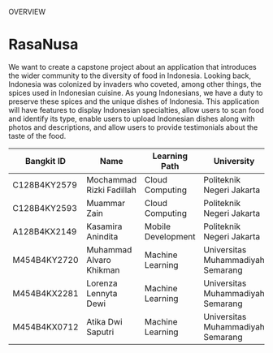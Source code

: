 OVERVIEW

# RasaNusa 
We want to create a capstone project about an application that introduces the wider community to the diversity of food in Indonesia. Looking back, Indonesia was colonized by invaders who coveted, among other things, the spices used in Indonesian cuisine. As young Indonesians, we have a duty to preserve these spices and the unique dishes of Indonesia. This application will have features to display Indonesian specialties, allow users to scan food and identify its type, enable users to upload Indonesian dishes along with photos and descriptions, and allow users to provide testimonials about the taste of the food.

| Bangkit ID      | Name                     | Learning Path       | University                        | Contact                                                                 |
|-----------------|--------------------------|---------------------|-----------------------------------|------------------------------------------------------------------------|
| C128B4KY2579    | Mochammad Rizki Fadillah  | Cloud Computing     | Politeknik Negeri Jakarta         | [LinkedIn](https://www.linkedin.com/in/mohammad-rizki-fadillah-45257a1a7)  |
| C128B4KY2593    | Muammar Zain              | Cloud Computing     | Politeknik Negeri Jakarta         | [LinkedIn](https://www.linkedin.com/in/muammar-zain/)                      |
| A128B4KX2149    | Kasamira Anindita         | Mobile Development  | Politeknik Negeri Jakarta         | [LinkedIn](https://www.linkedin.com/in/kasamira-anindita-9aa88524b/)       |
| M454B4KY2720    | Muhammad Alvaro Khikman   | Machine Learning    | Universitas Muhammadiyah Semarang |  [LinkedIn](https://www.linkedin.com/in/muhammadalvarokhikman/)        |
| M454B4KX2281    | Lorenza Lennyta Dewi      | Machine Learning    | Universitas Muhammadiyah Semarang |  [LinkedIn](https://www.linkedin.com/in/lorenza-lennyta-dewi-b09917291/)   |                                  
| M454B4KX0712    | Atika Dwi Saputri         | Machine Learning    | Universitas Muhammadiyah Semarang | [LinkedIn](https://www.linkedin.com/in/atika-dwi-saputri-01894a2b0/)       |

